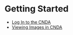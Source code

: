 # Getting Started

 - [Log In to the CNDA](Log_In_to_the_CNDA.md)
 - [Viewing Images in CNDA](Viewing_Images_in_CNDA.md)
